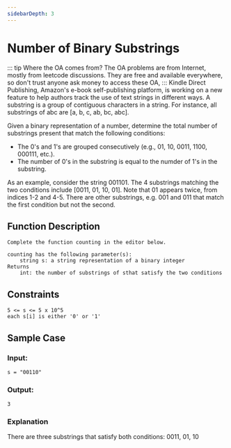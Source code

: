 ```yaml
---
sidebarDepth: 3
---
```

# Number of Binary Substrings

::: tip Where the OA comes from?
The OA problems are from Internet, mostly from leetcode discussions. They are free and available everywhere, so don't trust anyone ask money to access these OA,
:::
Kindle Direct Publishing, Amazon's e-book self-publishing platform, is working on a new feature to help authors track the use of text strings in different ways. A substring is a group of contiguous characters in a string. For instance, all substrings of abc are [a, b, c, ab, bc, abc].

Given a binary representation of a number, determine the total number of substrings present that match the following conditions:
- The 0's and 1's are grouped consecutively (e.g., 01, 10, 0011, 1100, 000111, etc.).
- The number of 0's in the substring is equal to the numder of 1's in the substring.

As an example, consider the string 001101. The 4 substrings matching the two conditions include [0011, 01, 10, 01]. Note that 01 appears twice, from indices 1-2 and 4-5. There are other substrings, e.g. 001 and 011 that match the first condition but not the second.

## Function Description
    Complete the function counting in the editor below.

    counting has the following parameter(s):
        string s: a string representation of a binary integer
    Returns
        int: the number of substrings of sthat satisfy the two conditions

## Constraints
    5 <= s <= 5 x 10^5
    each s[i] is either '0' or '1'

## Sample Case
### Input:

    s = "00110"

### Output: 
    
    3

### Explanation
There are three substrings that satisfy both conditions:
0011, 01, 10

